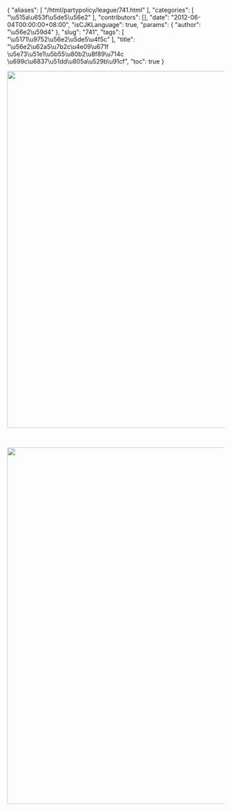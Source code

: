 {
    "aliases": [
        "/html/partypolicy/league/741.html"
    ],
    "categories": [
        "\u515a\u653f\u5de5\u56e2"
    ],
    "contributors": [],
    "date": "2012-06-04T00:00:00+08:00",
    "isCJKLanguage": true,
    "params": {
        "author": "\u56e2\u59d4"
    },
    "slug": "741",
    "tags": [
        "\u5171\u9752\u56e2\u5de5\u4f5c"
    ],
    "title": "\u56e2\u62a5\u7b2c\u4e09\u671f \u5e73\u51e1\u5b55\u80b2\u8f89\u714c \u699c\u6837\u51dd\u805a\u529b\u91cf",
    "toc": true
}


<img
    src="https://cdn.tfls.online/mirror/full/32baf016fb999d87e47158616e9518e79a5dfc7f.jpg"
    style="display:block;margin-left:auto;margin-right:auto;"
    decoding="async"
    fetchpriority="auto"
    loading="lazy"
    height="826"
    width="579"
/>




  





<img
    src="https://cdn.tfls.online/mirror/full/8beb4210627b7e617396bc7abf4efa0d33c7af76.jpg"
    style="display:block;margin-left:auto;margin-right:auto;"
    decoding="async"
    fetchpriority="auto"
    loading="lazy"
    height="825"
    width="579"
/>


